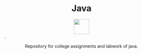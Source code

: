 <h1 align ="center">Java</h1>
<div style="text-align:center"><img  width=50 src="java.png" /></div>.
<p align="center">Repository for college assignments and labwork of  java.</p>

